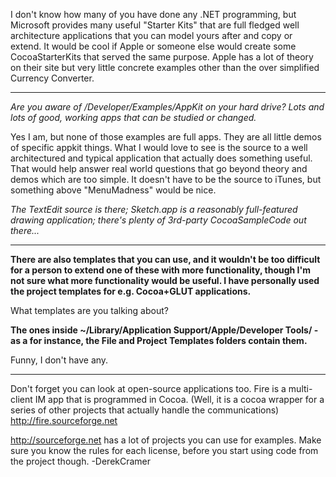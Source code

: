 I don't know how many of you have done any .NET programming, but Microsoft provides many useful "Starter Kits" that are full fledged well architecture applications that you can model yours after and copy or extend. It would be cool if Apple or someone else would create some CocoaStarterKits that served the same purpose. Apple has a lot of theory on their site but very little concrete examples other than the over simplified Currency Converter. 

----

*Are you aware of /Developer/Examples/AppKit on your hard drive? Lots and lots of good, working apps that can be studied or changed.*

Yes I am, but none of those examples are full apps. They are all little demos of specific appkit things. What I would love to see is the source to a well architectured and typical application that actually does something useful. That would help answer real world questions that go beyond theory and demos which are too simple. It doesn't have to be the source to iTunes, but something above "MenuMadness" would be nice.

*The TextEdit source is there; Sketch.app is a reasonably full-featured drawing application; there's plenty of 3rd-party CocoaSampleCode out there...*

----

**There are also templates that you can use, and it wouldn't be too difficult for a person to extend one of these with more functionality, though I'm not sure what more functionality would be useful. I have personally used the project templates for e.g. Cocoa+GLUT applications.**

What templates are you talking about?

**The ones inside ~/Library/Application Support/Apple/Developer Tools/ - as a for instance, the File and Project Templates folders contain them.**

Funny, I don't have any.

----

Don't forget you can look at open-source applications too.  Fire is a multi-client IM app that is programmed in Cocoa. (Well, it is a cocoa wrapper for a series of other projects that actually handle the communications)  http://fire.sourceforge.net

http://sourceforge.net has a lot of projects you can use for examples.  Make sure you know the rules for each license, before you start using code from the project though. -DerekCramer
